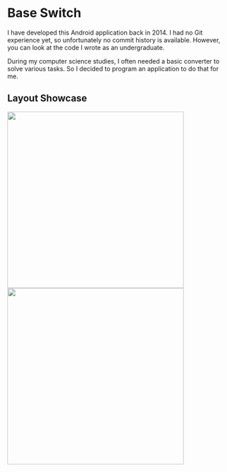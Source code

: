 # Base Switch

I have developed this Android application back in 2014. I had no Git experience yet, so unfortunately no commit history is available. However, you can look at the code I wrote as an undergraduate.

During my computer science studies, I often needed a basic converter to solve various tasks. So I decided to program an application to do that for me.

## Layout Showcase

<p float="left">
  <img src="https://user-images.githubusercontent.com/18353152/209479663-5ed570ff-1727-457d-a6cf-962d2517848c.png" width="400"/>
  <img src="https://user-images.githubusercontent.com/18353152/209479664-53521761-1db6-4cf3-8b20-b37da7292183.png" width="400"/>
</p>

